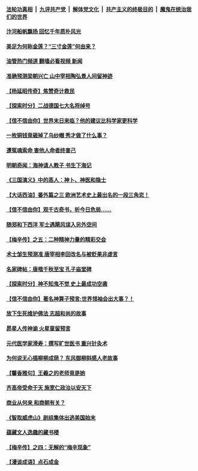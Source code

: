 ####  [法轮功真相](../../../../basic/blob/master/README.md?t=04230802) &nbsp;|&nbsp; [九评共产党](../../../../9ping.md/blob/master/README.md?t=04230802) &nbsp;|&nbsp; [解体党文化](../../../../jtdwh.md/blob/master/README.md?t=04230802)  &nbsp;|&nbsp; [共产主义的终极目的](../../../../gczydzjmd.md/blob/master/README.md?t=04230802) &nbsp;|&nbsp; [魔鬼在统治我们的世界](../../../../mgztzwmdsj.md/blob/master/README.md?t=04230802) 

#### [汴河船帆飘扬 回忆千年质朴风光](../pages/prog647/a103101764.md?t=04230802) 

#### [美足为何称金莲？“三寸金莲”何由来？](../pages/prog647/a103101744.md?t=04230802) 

#### [油管热门频道 翻墙必看视频 新闻](http://159.65.108.143:81/youtube.html)

#### [准确预测梁朝兴亡 山中宰相陶弘景人间留神迹](../pages/prog647/a103100910.md?t=04230802) 

#### [【杨延昭传奇】焦赞奇计救民](../pages/prog647/a103100898.md?t=04230802) 

#### [【探索时分】二战德国七大名将绰号](../pages/prog647/a103100612.md?t=04230802) 

#### [【信不信由你】世界末日来临？他的建议比科学家更科学](../pages/prog647/a103100166.md?t=04230802) 

#### [一枚铜钱竟砸掉了乌纱帽 秀才做了什么事？](../pages/prog647/a103100090.md?t=04230802) 

#### [遭冤魂索命 害他人命者终害己](../pages/prog647/a103100068.md?t=04230802) 

#### [明朝奇闻：海神请人教子 书生下海记](../pages/prog647/a103099297.md?t=04230802) 

#### [《三国演义》中的高人：神卜、神医和隐士](../pages/prog647/a103099290.md?t=04230802) 

#### [【大话西油】番外篇之三 欧洲艺术史上最出名的一段三角恋！](../pages/prog647/a103098948.md?t=04230802) 

#### [【信不信由你】观千古奇书，析今日危局……](../pages/prog647/a103098789.md?t=04230802) 

#### [随郑和下西洋 军士遇飓风误入另外空间](../pages/prog647/a103098119.md?t=04230802) 

#### [【梅辛传】之五：二种精神力量的精彩交会](../pages/prog647/a103098110.md?t=04230802) 


#### [术士邹生预测准 唐宰相李回改名与被贬果非虚言](../pages/prog647/a103097456.md?t=04230802) 

#### [名家碑帖：唐楷千秋至宝 孔子庙堂碑](../pages/prog647/a103097433.md?t=04230802) 

#### [【探索时分】神不知鬼不觉 史上最成功空袭](../pages/prog647/a103097426.md?t=04230802) 

#### [【信不信由你】著名神算子预言:世界领袖会出大事？！](../pages/prog647/a103096675.md?t=04230802) 

#### [放下生死维护佛法 志超和尚的故事](../pages/prog647/a103096647.md?t=04230802) 

#### [昴星人传神谕 火星童留预言](../pages/prog647/a103096639.md?t=04230802) 

#### [元代医学家滑寿：撰写旷世医书 重兴针灸术](../pages/prog647/a103095811.md?t=04230802) 

#### [为何说无心插柳柳成荫？ 东风御柳斜感人老故事](../pages/prog647/a103095806.md?t=04230802) 

#### [【馨香雅句】王羲之的老师竟是她](../pages/prog647/a103095426.md?t=04230802) 

#### [齐高帝受命于天 施宽仁政治以安天下](../pages/prog647/a103094998.md?t=04230802) 

#### [商业从何来 和商朝有关？](../pages/prog647/a103094990.md?t=04230802) 

#### [《智取威虎山》剧组集体出逃美国始末](../pages/prog647/a103094225.md?t=04230802) 

#### [蕴藏文人逸趣的藏书楼](../pages/prog647/a103094182.md?t=04230802) 

#### [【梅辛传】之四：无解的“梅辛现象”](../pages/prog647/a103094170.md?t=04230802) 

#### [【漫谈成语】点石成金](../pages/prog647/a103092506.md?t=04230802) 

<img src='http://gfw-breaker.win/goodnews/indexes/prog647.md' width='0px' height='0px'/>
